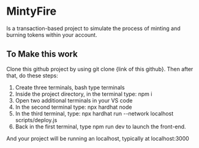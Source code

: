 # MintyFire
Is a transaction-based project to simulate the process of minting and burning tokens within your account.

## To Make this work
Clone this github project by using git clone {link of this github}. Then after that, do these steps:
  1. Create three terminals, bash type terminals
  2. Inside the project directory, in the terminal type: npm i
  3. Open two additional terminals in your VS code
  4. In the second terminal type: npx hardhat node
  5. In the third terminal, type: npx hardhat run --network localhost scripts/deploy.js
  6. Back in the first terminal, type npm run dev to launch the front-end.
     
And your project will be running an localhost, typically at localhost:3000
